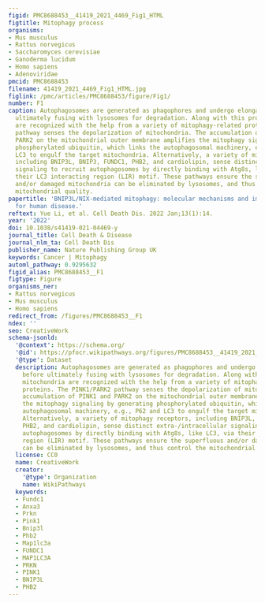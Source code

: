 ```yaml
---
figid: PMC8688453__41419_2021_4469_Fig1_HTML
figtitle: Mitophagy process
organisms:
- Mus musculus
- Rattus norvegicus
- Saccharomyces cerevisiae
- Ganoderma lucidum
- Homo sapiens
- Adenoviridae
pmcid: PMC8688453
filename: 41419_2021_4469_Fig1_HTML.jpg
figlink: /pmc/articles/PMC8688453/figure/Fig1/
number: F1
caption: Autophagosomes are generated as phagophores and undergo elongation before
  ultimately fusing with lysosomes for degradation. Along with this process, mitochondria
  are recognized with the help from a variety of mitophagy-related proteins. The PINK1/PARK2
  pathway senses the depolarization of mitochondria. The accumulation of PINK1 and
  PARK2 on the mitochondrial outer membrane amplifies the mitophagy signaling by generating
  phosphorylated ubiquitin, which links the autophagosomal machinery, e.g., P62 and
  LC3 to engulf the target mitochondria. Alternatively, a variety of mitophagy receptors,
  including BNIP3L, BNIP3, FUNDC1, PHB2, and cardiolipin, sense distinct extra-/intracellular
  signaling to recruit autophagosomes by directly binding with Atg8s, like LC3, via
  their LC3 interacting region (LIR) motif. These pathways ensure the superfluous
  and/or damaged mitochondria can be eliminated by lysosomes, and thus control the
  mitochondrial quality.
papertitle: 'BNIP3L/NIX-mediated mitophagy: molecular mechanisms and implications
  for human disease.'
reftext: Yue Li, et al. Cell Death Dis. 2022 Jan;13(1):14.
year: '2022'
doi: 10.1038/s41419-021-04469-y
journal_title: Cell Death & Disease
journal_nlm_ta: Cell Death Dis
publisher_name: Nature Publishing Group UK
keywords: Cancer | Mitophagy
automl_pathway: 0.9295632
figid_alias: PMC8688453__F1
figtype: Figure
organisms_ner:
- Rattus norvegicus
- Mus musculus
- Homo sapiens
redirect_from: /figures/PMC8688453__F1
ndex: ''
seo: CreativeWork
schema-jsonld:
  '@context': https://schema.org/
  '@id': https://pfocr.wikipathways.org/figures/PMC8688453__41419_2021_4469_Fig1_HTML.html
  '@type': Dataset
  description: Autophagosomes are generated as phagophores and undergo elongation
    before ultimately fusing with lysosomes for degradation. Along with this process,
    mitochondria are recognized with the help from a variety of mitophagy-related
    proteins. The PINK1/PARK2 pathway senses the depolarization of mitochondria. The
    accumulation of PINK1 and PARK2 on the mitochondrial outer membrane amplifies
    the mitophagy signaling by generating phosphorylated ubiquitin, which links the
    autophagosomal machinery, e.g., P62 and LC3 to engulf the target mitochondria.
    Alternatively, a variety of mitophagy receptors, including BNIP3L, BNIP3, FUNDC1,
    PHB2, and cardiolipin, sense distinct extra-/intracellular signaling to recruit
    autophagosomes by directly binding with Atg8s, like LC3, via their LC3 interacting
    region (LIR) motif. These pathways ensure the superfluous and/or damaged mitochondria
    can be eliminated by lysosomes, and thus control the mitochondrial quality.
  license: CC0
  name: CreativeWork
  creator:
    '@type': Organization
    name: WikiPathways
  keywords:
  - Fundc1
  - Anxa3
  - Prkn
  - Pink1
  - Bnip3l
  - Phb2
  - Map1lc3a
  - FUNDC1
  - MAP1LC3A
  - PRKN
  - PINK1
  - BNIP3L
  - PHB2
---
```

